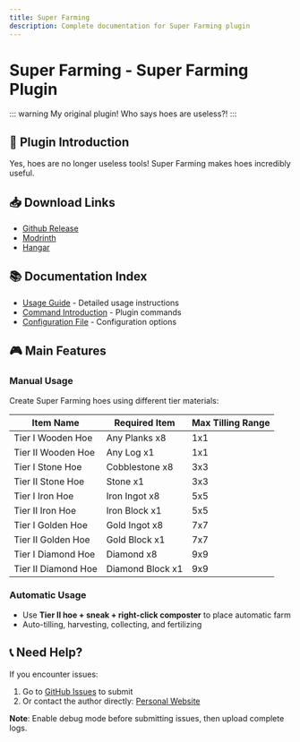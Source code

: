 ```yaml
---
title: Super Farming
description: Complete documentation for Super Farming plugin
---
```


# Super Farming - Super Farming Plugin

::: warning
My original plugin! Who says hoes are useless?!
:::

## 🌾 Plugin Introduction

Yes, hoes are no longer useless tools! Super Farming makes hoes incredibly useful.

## 📥 Download Links

- [Github Release](https://github.com/Little100/Super_Farming/releases)
- [Modrinth](https://modrinth.com/plugin/super-farming)
- [Hangar](https://hangar.papermc.io/Little100/Super-Farming)

## 📚 Documentation Index

- [Usage Guide](./super-usage.md) - Detailed usage instructions
- [Command Introduction](./super-cmd.md) - Plugin commands
- [Configuration File](./superconfig.md) - Configuration options

## 🎮 Main Features

### Manual Usage
Create Super Farming hoes using different tier materials:

| Item Name | Required Item | Max Tilling Range |
|-----------|--------------|------------------|
| Tier I Wooden Hoe | Any Planks x8 | 1x1 |
| Tier II Wooden Hoe | Any Log x1 | 1x1 |
| Tier I Stone Hoe | Cobblestone x8 | 3x3 |
| Tier II Stone Hoe | Stone x1 | 3x3 |
| Tier I Iron Hoe | Iron Ingot x8 | 5x5 |
| Tier II Iron Hoe | Iron Block x1 | 5x5 |
| Tier I Golden Hoe | Gold Ingot x8 | 7x7 |
| Tier II Golden Hoe | Gold Block x1 | 7x7 |
| Tier I Diamond Hoe | Diamond x8 | 9x9 |
| Tier II Diamond Hoe | Diamond Block x1 | 9x9 |

### Automatic Usage
- Use **Tier II hoe + sneak + right-click composter** to place automatic farm
- Auto-tilling, harvesting, collecting, and fertilizing

## 📞 Need Help?

If you encounter issues:
1. Go to [GitHub Issues](https://github.com/Little100/Super_Farming/issues) to submit
2. Or contact the author directly: [Personal Website](https://www.little100.top)

**Note**: Enable debug mode before submitting issues, then upload complete logs.
